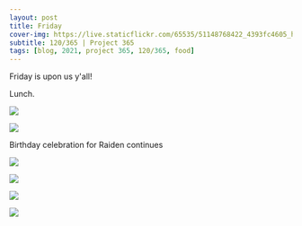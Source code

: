 ```yaml
---
layout: post
title: Friday
cover-img: https://live.staticflickr.com/65535/51148768422_4393fc4605_h.jpg
subtitle: 120/365 | Project 365
tags: [blog, 2021, project 365, 120/365, food]
---
```

<style>
  .intro-header.big-img {
    background-position:center 
  }
</style>
Friday is upon us y'all!  

Lunch.
<p class="post-img-wrap">
  <img src="https://live.staticflickr.com/65535/51152902680_d4c592994a_o.jpg">
</p>
<p class="post-img-wrap">
  <img src="https://live.staticflickr.com/65535/51152582879_81e2ac4a9e_o.jpg">
</p>

Birthday celebration for Raiden continues
<p class="post-img-wrap">
  <img src="https://live.staticflickr.com/65535/51148764987_418f7f7807_h.jpg">
</p>
<p class="post-img-wrap">
  <img src="https://live.staticflickr.com/65535/51148768422_4393fc4605_h.jpg">
</p>
<p class="post-img-wrap">
  <img src="https://live.staticflickr.com/65535/51151800260_613e053b86_h.jpg">
</p>
<p class="post-img-wrap">
  <img src="https://live.staticflickr.com/65535/51151483164_9b0482393f_h.jpg">
</p>
